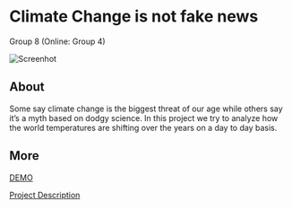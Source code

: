 # Climate Change is not fake news

Group 8 (Online: Group 4) 

![Screenhot](screenshot.png)


## About
Some say climate change is the biggest threat of our age while others say it’s a myth based on dodgy science. In this project we try to analyze how the world temperatures are shifting over the years on a day to day basis.


## More
[DEMO](https://nyu-vis-fall2018.github.io/storytelling-group-8/)

[Project Description](Project_proposal.pdf)
